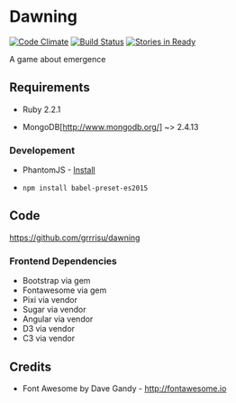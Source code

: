 Dawning
==

[![Code Climate](https://codeclimate.com/github/grrrisu/dawning.png)](https://codeclimate.com/github/grrrisu/dawning)
[![Build Status](https://travis-ci.org/grrrisu/dawning.png?branch=master)](https://travis-ci.org/grrrisu/dawning)
[![Stories in Ready](https://badge.waffle.io/grrrisu/dawning.svg?label=ready&title=Ready)](http://waffle.io/grrrisu/dawning)

A game about emergence

Requirements
--

* Ruby 2.2.1

* MongoDB[http://www.mongodb.org/] ~> 2.4.13

### Developement

* PhantomJS - [Install](https://github.com/teampoltergeist/poltergeist#installing-phantomjs)

* ```npm install babel-preset-es2015```

Code
---

https://github.com/grrrisu/dawning

### Frontend Dependencies


* Bootstrap via gem
* Fontawesome via gem
* Pixi via vendor
* Sugar via vendor
* Angular via vendor
* D3 via vendor
* C3 via vendor

Credits
--

* Font Awesome by Dave Gandy - http://fontawesome.io
